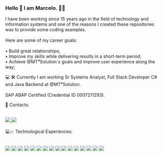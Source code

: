 ### Hello 👋 I am Marcelo. 👨‍💻

<!--
**MarceloTaufer/marcelotaufer** is a ✨ _special_ ✨ repository because its `README.md` (this file) appears on your GitHub profile.

Here are some ideas to get you started:

- 🔭 I’m currently working on ...
- 🌱 I’m currently learning ...
- 👯 I’m looking to collaborate on ...
- 🤔 I’m looking for help with ...
- 💬 Ask me about ...
- 📫 How to reach me: ...
- 😄 Pronouns: ...
- ⚡ Fun fact: ...
-->

I have been working since 15 years ago in the field of technology and information systems and one of the reasons I created these repositories was to provide some coding examples.
<br>
<br>
Here are some of my career goals:
<br>
<br>
 • Build great relationships;
<br>
 • Improve my skills while delivering results in a short-term period;
<br>
 • Achieve @MT⁴Solution´s goals and improve user experience along the way;
<br>

💻 🛠 Currently I am working Sr Systems Analyst, Full Stack Developer C# and Java Backend at @MT⁴Solution. 
<br>
<br>
SAP ABAP Certified (Credential ID 0007211293).
<sub>
  
👨 Contacts:   
<br>

  <a href= "https://www.linkedin.com/in/marcelotaufer" target="_blank">
      <img src="https://img.shields.io/badge/-LinkedIn-blue?style=plastic-square&logo=Linkedin&logoColor=white"/>
  </a>

  <a href="https://wa.me/5551996148047" target="_blank">
      <img src="https://img.shields.io/badge/WhatsApp-6cb221?style=plastic-square&logo=whatsapp&logoColor=white"/>
  </a>
</sub>
<br>
<br>
💻📈 Technological Experiences:
<br>
<br>

<img src="https://img.shields.io/badge/c%23-%23239120.svg?&style=for-the-badge&logo=c-sharp&logoColor=white"> <img src="https://img.shields.io/badge/JavaScript-F7DF1E?style=for-the-badge&logo=javascript&logoColor=black">
<img src="https://img.shields.io/badge/Microsoft_SQL_Server-CC2927?style=for-the-badge&logo=microsoft-sql-server&logoColor=white">
<img src="https://img.shields.io/badge/HTML5-E34F26?style=for-the-badge&logo=html5&logoColor=white">
<img src="https://img.shields.io/badge/CSS3-1572B6?style=for-the-badge&logo=css3&logoColor=white">
<img src="https://img.shields.io/badge/.NET-512BD4?style=for-the-badge&logo=dotnet&logoColor=white">
<img src="https://img.shields.io/badge/Java-ED8B00?style=for-the-badge&logo=java&logoColor=white">
<img src="https://img.shields.io/badge/Delphi-B22222?style=for-the-badge&logo=delphi&logoColor=white">
<img src="https://img.shields.io/badge/json-5E5C5C?style=for-the-badge&logo=json&logoColor=white">
<img src="https://img.shields.io/badge/PLSQL-F80000?style=for-the-badge&logo=oracle&logoColor=black">
<img src="https://img.shields.io/badge/SAP-0FAAFF?style=for-the-badge&logo=sap&logoColor=white">
<img src="https://img.shields.io/badge/jQuery-0769AD?style=for-the-badge&logo=jquery&logoColor=white">
<img src="https://img.shields.io/badge/R-276DC3?style=for-the-badge&logo=r&logoColor=white">
<img src="https://img.shields.io/badge/Microsoft_Excel-217346?style=for-the-badge&logo=microsoft-excel&logoColor=white">
<img src="https://img.shields.io/badge/Oracle-F80000?style=for-the-badge&logo=oracle&logoColor=black">
<img src="https://img.shields.io/badge/Python-14354C?style=for-the-badge&logo=python&logoColor=white">

</div>
